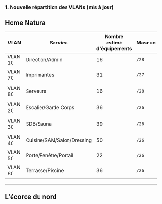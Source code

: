 
### **1. Nouvelle répartition des VLANs (mis à jour)**


## Home Natura

| **VLAN** | **Service**                | **Nombre estimé d'équipements** | **Masque** | **Nombre d'adresses IP** | **Plage d'adresses**          |
| -------- | -------------------------- | ------------------------------- | ---------- | ------------------------ | ----------------------------- |
| VLAN 10  | Direction/Admin            | 16                              | `/28`      | 16                       | `172.16.1.0 - 172.16.1.15`    |
| VLAN 70  | Imprimantes                | 31                              | `/27`      | 32                       | `172.16.1.16 - 172.16.1.47`   |
| VLAN 80  | Serveurs                   | 16                              | `/28`      | 16                       | `172.16.1.48 - 172.16.1.63`   |
| VLAN 20  | Escalier/Garde Corps       | 36                              | `/26`      | 64                       | `172.16.1.64 - 172.16.1.127`  |
| VLAN 30  | SDB/Sauna                  | 39                              | `/26`      | 64                       | `172.16.1.128 - 172.16.1.191` |
| VLAN 40  | Cuisine/SAM/Salon/Dressing | 50                              | `/26`      | 64                       | `172.16.1.192 - 172.16.2.255` |
| VLAN 50  | Porte/Fenêtre/Portail      | 22                              | `/26`      | 64                       | `172.16.2.0 - 172.16.2.63`    |
| VLAN 60  | Terrasse/Piscine           | 36                              | `/26`      | 64                       | `172.16.2.64 - 172.16.2.127`  |



-----


## L'écorce du nord


